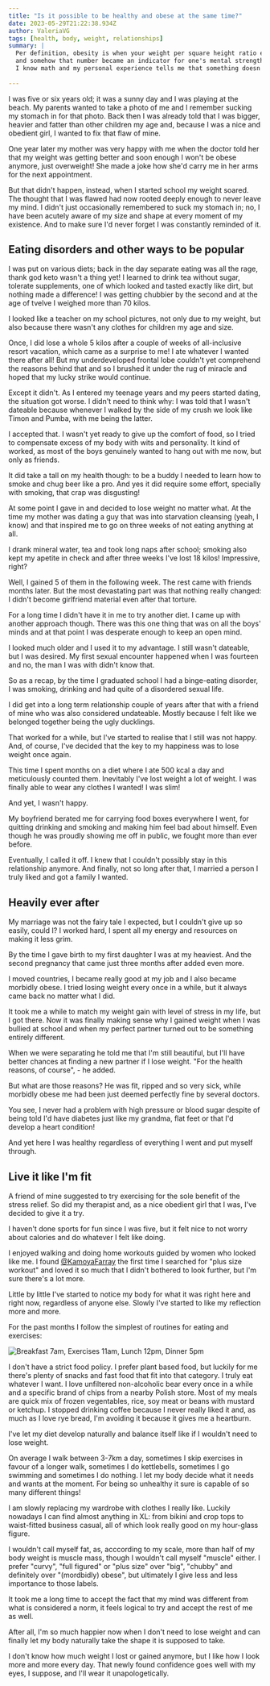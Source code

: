 ```yaml
---
title: "Is it possible to be healthy and obese at the same time?"
date: 2023-05-29T21:22:38.934Z
author: ValeriaVG
tags: [health, body, weight, relationships]
summary: |
  Per definition, obesity is when your weight per square height ratio exceeds a certain number;
  and somehow that number became an indicator for one's mental strength, resilience, health and beauty.
  I know math and my personal experience tells me that something doesn't add up here.
    
---
```


I was five or six years old; it was a sunny day and I was playing at the beach.
My parents wanted to take a photo of me and I remember sucking my stomach in for
that photo. Back then I was already told that I was bigger, heavier and fatter
than other children my age and, because I was a nice and obedient girl, I wanted
to fix that flaw of mine.

One year later my mother was very happy with me when the doctor told her that my
weight was getting better and soon enough I won't be obese anymore, just
overweight! She made a joke how she'd carry me in her arms for the next
appointment.

But that didn't happen, instead, when I started school my weight soared. The
thought that I was flawed had now rooted deeply enough to never leave my mind. I
didn't just occasionally remembered to suck my stomach in; no, I have been
acutely aware of my size and shape at every moment of my existence. And to make
sure I'd never forget I was constantly reminded of it.

## Eating disorders and other ways to be popular

I was put on various diets; back in the day separate eating was all the rage,
thank god keto wasn't a thing yet! I learned to drink tea without sugar,
tolerate supplements, one of which looked and tasted exactly like dirt, but
nothing made a difference! I was getting chubbier by the second and at the age
of tvelve I weighed more than 70 kilos.

I looked like a teacher on my school pictures, not only due to my weight, but
also because there wasn't any clothes for children my age and size.

Once, I did lose a whole 5 kilos after a couple of weeks of all-inclusive resort
vacation, which came as a surprise to me! I ate whatever I wanted there after
all! But my underdeveloped frontal lobe couldn't yet comprehend the reasons
behind that and so I brushed it under the rug of miracle and hoped that my lucky
strike would continue.

Except it didn't. As I entered my teenage years and my peers started dating, the
situation got worse. I didn't need to think why: I was told that I wasn't
dateable because whenever I walked by the side of my crush we look like Timon
and Pumba, with me being the latter.

I accepted that. I wasn't yet ready to give up the comfort of food, so I tried
to compensate excess of my body with wits and personality. It kind of worked, as
most of the boys genuinely wanted to hang out with me now, but only as friends.

It did take a tall on my health though: to be a buddy I needed to learn how to
smoke and chug beer like a pro. And yes it did require some effort, specially
with smoking, that crap was disgusting!

At some point I gave in and decided to lose weight no matter what. At the time
my mother was dating a guy that was into starvation cleansing (yeah, I know) and
that inspired me to go on three weeks of not eating anything at all.

I drank mineral water, tea and took long naps after school; smoking also kept my
apetite in check and after three weeks I've lost 18 kilos! Impressive, right?

Well, I gained 5 of them in the following week. The rest came with friends
months later. But the most devastating part was that nothing really changed: I
didn't become girlfriend material even after that torture.

For a long time I didn't have it in me to try another diet. I came up with
another approach though. There was this one thing that was on all the boys'
minds and at that point I was desperate enough to keep an open mind.

I looked much older and I used it to my advantage. I still wasn't dateable, but
I was desired. My first sexual encounter happened when I was fourteen and no,
the man I was with didn't know that.

So as a recap, by the time I graduated school I had a binge-eating disorder, I
was smoking, drinking and had quite of a disordered sexual life.

I did get into a long term relationship couple of years after that with a friend
of mine who was also considered undateable. Mostly because I felt like we
belonged together being the ugly ducklings.

That worked for a while, but I've started to realise that I still was not happy.
And, of course, I've decided that the key to my happiness was to lose weight
once again.

This time I spent months on a diet where I ate 500 kcal a day and meticulously
counted them. Inevitably I've lost weight a lot of weight. I was finally able to
wear any clothes I wanted! I was slim!

And yet, I wasn't happy.

My boyfriend berated me for carrying food boxes everywhere I went, for quitting
drinking and smoking and making him feel bad about himself. Even though he was
proudly showing me off in public, we fought more than ever before.

Eventually, I called it off. I knew that I couldn't possibly stay in this
relationship anymore. And finally, not so long after that, I married a person I
truly liked and got a family I wanted.

## Heavily ever after

My marriage was not the fairy tale I expected, but I couldn't give up so easily,
could I? I worked hard, I spent all my energy and resources on making it less
grim.

By the time I gave birth to my first daughter I was at my heaviest. And the
second pregnancy that came just three months after added even more.

I moved countries, I became really good at my job and I also became morbidly
obese. I tried losing weight every once in a while, but it always came back no
matter what I did.

It took me a while to match my weight gain with level of stress in my life, but
I got there. Now it was finally making sense why I gained weight when I was
bullied at school and when my perfect partner turned out to be something
entirely different.

When we were separating he told me that I'm still beautiful, but I'll have
better chances at finding a new partner if I lose weight. "For the health
reasons, of course", - he added.

But what are those reasons? He was fit, ripped and so very sick, while morbidly
obese me had been just deemed perfectly fine by several doctors.

You see, I never had a problem with high pressure or blood sugar despite of
being told I'd have diabetes just like my grandma, flat feet or that I'd develop
a heart condition!

And yet here I was healthy regardless of everything I went and put myself
through.

## Live it like I'm fit

A friend of mine suggested to try exercising for the sole benefit of the stress
relief. So did my therapist and, as a nice obedient girl that I was, I've
decided to give it a try.

I haven't done sports for fun since I was five, but it felt nice to not worry
about calories and do whatever I felt like doing.

I enjoyed walking and doing home workouts guided by women who looked like me. I
found [@KamoyaFarray](https://www.youtube.com/@KamoyaFarray) the first time I
searched for "plus size workout" and loved it so much that I didn't bothered to
look further, but I'm sure there's a lot more.

Little by little I've started to notice my body for what it was right here and
right now, regardless of anyone else. Slowly I've started to like my reflection
more and more.

For the past months I follow the simplest of routines for eating and exercises:

![Breakfast 7am, Exercises 11am, Lunch 12pm, Dinner 5pm](./routine.png)

I don't have a strict food policy. I prefer plant based food, but luckily for me
there's plenty of snacks and fast food that fit into that category. I truly eat
whatever I want. I love unfiltered non-alcoholic bear every once in a while and
a specific brand of chips from a nearby Polish store. Most of my meals are quick
mix of frozen vegentables, rice, soy meat or beans with mustard or ketchup. I
stopped drinking coffee because I never really liked it and, as much as I love
rye bread, I'm avoiding it because it gives me a heartburn.

I've let my diet develop naturally and balance itself like if I wouldn't need to
lose weight.

On average I walk between 3-7km a day, sometimes I skip exercises in favour of a
longer walk, sometimes I do kettlebells, sometimes I go swimming and sometimes I
do nothing. I let my body decide what it needs and wants at the moment. For
being so unhealthy it sure is capable of so many different things!

I am slowly replacing my wardrobe with clothes I really like. Luckily nowadays I
can find almost anything in XL: from bikini and crop tops to waist-fitted
business casual, all of which look really good on my hour-glass figure.

I wouldn't call myself fat, as, acccording to my scale, more than half of my
body weight is muscle mass, though I wouldn't call myself "muscle" either. I
prefer "curvy", "full figured" or "plus size" over "big", "chubby" and
definitely over "(mordbidly) obese", but ultimately I give less and less
importance to those labels.

It took me a long time to accept the fact that my mind was different from what
is considered a norm, it feels logical to try and accept the rest of me as well.

After all, I'm so much happier now when I don't need to lose weight and can
finally let my body naturally take the shape it is supposed to take.

I don't know how much weight I lost or gained anymore, but I like how I look
more and more every day. That newly found confidence goes well with my eyes, I
suppose, and I'll wear it unapologetically.
